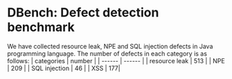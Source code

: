 # DBench: Defect detection benchmark

We have collected resource leak, NPE and SQL injection defects in Java programming language. The number of defects in each category is as follows:
| categories | number | 
| ------ | ------ |
| resource leak | 513 |
| NPE | 209 |
| SQL injection | 46 |
| XSS | 177|


